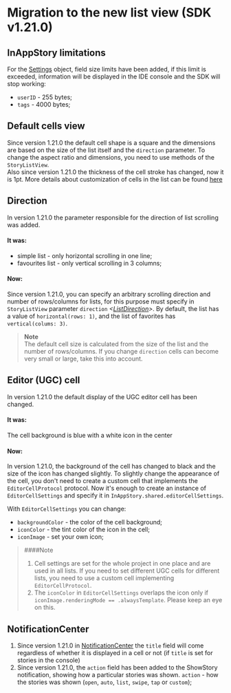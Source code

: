 # Migration to the new list view (SDK v1.21.0)

## InAppStory limitations

For the [Settings](https://github.com/inappstory/ios-sdk/tree/SwiftUI#Settings) object, field size limits have been added, if this limit is exceeded, information will be displayed in the IDE console and the SDK will stop working:

* `userID` - 255 bytes;
* `tags` - 4000 bytes;

## Default cells view

Since version 1.21.0 the default cell shape is a square and the dimensions are based on the size of the list itself and the `direction` parameter. To change the aspect ratio and dimensions, you need to use methods of  the `StoryListView`.  
Also since version 1.21.0 the thickness of the cell stroke has changed, now it is 1pt. More details about customization of cells in the list can be found [here](https://github.com/inappstory/ios-sdk/blob/SwiftUI/Samples/CustomCell.md)

## Direction

In version 1.21.0 the parameter responsible for the direction of list scrolling was added.

#### It was:

* simple list - only horizontal scrolling in one line;
* favourites list - only vertical scrolling in 3 columns;

#### Now:

Since version 1.21.0, you can specify an arbitrary scrolling direction and number of rows/columns for lists, for this purpose must specify in `StoryListView` parameter `direction` *<[ListDirection](https://github.com/inappstory/ios-sdk/tree/SwiftUI#ListDirection)>*. By default, the list has a value of `horizontal(rows: 1)`, and the list of favorites has `vertical(colums: 3)`.  
>**Note**  
>The default cell size is calculated from the size of the list and the number of rows/columns. If you change `direction` cells can become very small or large, take this into account.

## Editor (UGC) cell

In version 1.21.0 the default display of the UGC editor cell has been changed.

#### It was:

The cell background is blue with a white icon in the center

#### Now:

In version 1.21.0, the background of the cell has changed to black and the size of the icon has changed slightly.
To slightly change the appearance of the cell, you don't need to create a custom cell that implements the `EditorCellProtocol` protocol. Now it's enough to create an instance of `EditorCellSettings` and specify it in `InAppStory.shared.editorCellSettings`.

With `EditorCellSettings` you can change:

* `backgroundColor` - the color of the cell background;
* `iconColor` - the tint color of the icon in the cell;
* `iconImage` - set your own icon;

>####Note
>1. Cell settings are set for the whole project in one place and are used in all lists. If you need to set different UGC cells for different lists, you need to use a custom cell implementing `EditorCellProtocol`.
>2. The `iconColor` in `EditorCellSettings` overlaps the icon only if `iconImage.renderingMode == .alwaysTemplate`. Please keep an eye on this.

## NotificationCenter

1. Since version 1.21.0 in [NotificationCenter](https://github.com/inappstory/ios-sdk/tree/SwiftUI#NotificationCenter) the `title` field will come regardless of whether it is displayed in a cell or not (if `title` is set for stories in the console)
2. Since version 1.21.0, the `action` field has been added to the ShowStory notification, showing how a particular stories was shown. `action` - how the stories was shown (`open`, `auto`, `list`, `swipe`, `tap` or `custom`);